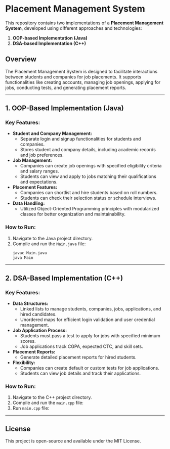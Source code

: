 
# Placement Management System

This repository contains two implementations of a **Placement Management System**, developed using different approaches and technologies:

1. **OOP-based Implementation (Java)**  
2. **DSA-based Implementation (C++)**

## Overview

The Placement Management System is designed to facilitate interactions between students and companies for job placements. It supports functionalities like creating accounts, managing job openings, applying for jobs, conducting tests, and generating placement reports.

---

## 1. OOP-Based Implementation (Java)

### Key Features:
- **Student and Company Management:**
  - Separate login and signup functionalities for students and companies.
  - Stores student and company details, including academic records and job preferences.
- **Job Management:**
  - Companies can create job openings with specified eligibility criteria and salary ranges.
  - Students can view and apply to jobs matching their qualifications and expectations.
- **Placement Features:**
  - Companies can shortlist and hire students based on roll numbers.
  - Students can check their selection status or schedule interviews.
- **Data Handling:**
  - Utilized Object-Oriented Programming principles with modularized classes for better organization and maintainability.
  
### How to Run:
1. Navigate to the Java project directory.
2. Compile and run the `Main.java` file:
   ```bash
   javac Main.java
   java Main
   ```

---

## 2. DSA-Based Implementation (C++)

### Key Features:
- **Data Structures:**
  - Linked lists to manage students, companies, jobs, applications, and hired candidates.
  - Unordered maps for efficient login validation and user credential management.
- **Job Application Process:**
  - Students must pass a test to apply for jobs with specified minimum scores.
  - Job applications track CGPA, expected CTC, and skill sets.
- **Placement Reports:**
  - Generate detailed placement reports for hired students.
- **Flexibility:**
  - Companies can create default or custom tests for job applications.
  - Students can view job details and track their applications.
  
### How to Run:
1. Navigate to the C++ project directory.
2. Compile and run the `main.cpp` file:
3. Run `main.cpp` file:
---

## License

This project is open-source and available under the MIT License.


